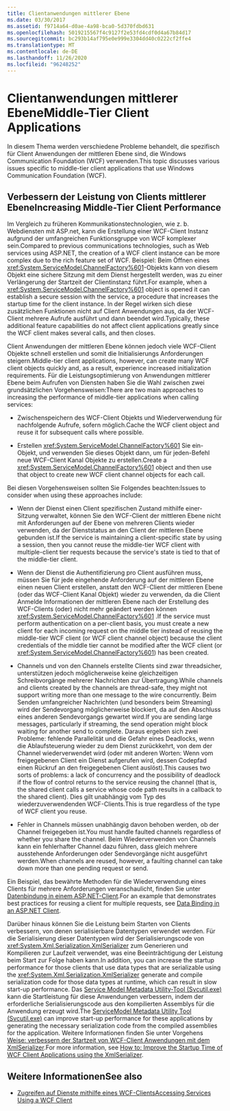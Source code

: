 ```yaml
---
title: Clientanwendungen mittlerer Ebene
ms.date: 03/30/2017
ms.assetid: f9714a64-d0ae-4a98-bca0-5d370fdbd631
ms.openlocfilehash: 5019215567f4c9127f2e53fd4cdf0d4a67b84d17
ms.sourcegitcommit: bc293b14af795e0e999e3304dd40c0222cf2ffe4
ms.translationtype: MT
ms.contentlocale: de-DE
ms.lasthandoff: 11/26/2020
ms.locfileid: "96248252"
---
```

# <a name="middle-tier-client-applications"></a><span data-ttu-id="66d39-102">Clientanwendungen mittlerer Ebene</span><span class="sxs-lookup"><span data-stu-id="66d39-102">Middle-Tier Client Applications</span></span>

<span data-ttu-id="66d39-103">In diesem Thema werden verschiedene Probleme behandelt, die spezifisch für Client Anwendungen der mittleren Ebene sind, die Windows Communication Foundation (WCF) verwenden.</span><span class="sxs-lookup"><span data-stu-id="66d39-103">This topic discusses various issues specific to middle-tier client applications that use Windows Communication Foundation (WCF).</span></span>  
  
## <a name="increasing-middle-tier-client-performance"></a><span data-ttu-id="66d39-104">Verbessern der Leistung von Clients mittlerer Ebene</span><span class="sxs-lookup"><span data-stu-id="66d39-104">Increasing Middle-Tier Client Performance</span></span>  

 <span data-ttu-id="66d39-105">Im Vergleich zu früheren Kommunikationstechnologien, wie z. b. Webdiensten mit ASP.net, kann die Erstellung einer WCF-Client Instanz aufgrund der umfangreichen Funktionsgruppe von WCF komplexer sein.</span><span class="sxs-lookup"><span data-stu-id="66d39-105">Compared to previous communications technologies, such as Web services using ASP.NET, the creation of a WCF client instance can be more complex due to the rich feature set of WCF.</span></span> <span data-ttu-id="66d39-106">Beispiel: Beim Öffnen eines <xref:System.ServiceModel.ChannelFactory%601>-Objekts kann von diesem Objekt eine sichere Sitzung mit dem Dienst hergestellt werden, was zu einer Verlängerung der Startzeit der Clientinstanz führt.</span><span class="sxs-lookup"><span data-stu-id="66d39-106">For example, when a <xref:System.ServiceModel.ChannelFactory%601> object is opened it can establish a secure session with the service, a procedure that increases the startup time for the client instance.</span></span> <span data-ttu-id="66d39-107">In der Regel wirken sich diese zusätzlichen Funktionen nicht auf Client Anwendungen aus, da der WCF-Client mehrere Aufrufe ausführt und dann beendet wird.</span><span class="sxs-lookup"><span data-stu-id="66d39-107">Typically, these additional feature capabilities do not affect client applications greatly since the WCF client makes several calls, and then closes.</span></span>  
  
 <span data-ttu-id="66d39-108">Client Anwendungen der mittleren Ebene können jedoch viele WCF-Client Objekte schnell erstellen und somit die Initialisierungs Anforderungen steigern.</span><span class="sxs-lookup"><span data-stu-id="66d39-108">Middle-tier client applications, however, can create many WCF client objects quickly and, as a result, experience increased initialization requirements.</span></span> <span data-ttu-id="66d39-109">Für die Leistungsoptimierung von Anwendungen mittlerer Ebene beim Aufrufen von Diensten haben Sie die Wahl zwischen zwei grundsätzlichen Vorgehensweisen:</span><span class="sxs-lookup"><span data-stu-id="66d39-109">There are two main approaches to increasing the performance of middle-tier applications when calling services:</span></span>  
  
- <span data-ttu-id="66d39-110">Zwischenspeichern des WCF-Client Objekts und Wiederverwendung für nachfolgende Aufrufe, sofern möglich.</span><span class="sxs-lookup"><span data-stu-id="66d39-110">Cache the WCF client object and reuse it for subsequent calls where possible.</span></span>  
  
- <span data-ttu-id="66d39-111">Erstellen <xref:System.ServiceModel.ChannelFactory%601> Sie ein-Objekt, und verwenden Sie dieses Objekt dann, um für jeden-Befehl neue WCF-Client Kanal Objekte zu erstellen.</span><span class="sxs-lookup"><span data-stu-id="66d39-111">Create a <xref:System.ServiceModel.ChannelFactory%601> object and then use that object to create new WCF client channel objects for each call.</span></span>  
  
 <span data-ttu-id="66d39-112">Bei diesen Vorgehensweisen sollten Sie Folgendes beachten:</span><span class="sxs-lookup"><span data-stu-id="66d39-112">Issues to consider when using these approaches include:</span></span>  
  
- <span data-ttu-id="66d39-113">Wenn der Dienst einen Client spezifischen Zustand mithilfe einer-Sitzung verwaltet, können Sie den WCF-Client der mittleren Ebene nicht mit Anforderungen auf der Ebene von mehreren Clients wieder verwenden, da der Dienststatus an den Client der mittleren Ebene gebunden ist.</span><span class="sxs-lookup"><span data-stu-id="66d39-113">If the service is maintaining a client-specific state by using a session, then you cannot reuse the middle-tier WCF client with multiple-client tier requests because the service's state is tied to that of the middle-tier client.</span></span>  
  
- <span data-ttu-id="66d39-114">Wenn der Dienst die Authentifizierung pro Client ausführen muss, müssen Sie für jede eingehende Anforderung auf der mittleren Ebene einen neuen Client erstellen, anstatt den WCF-Client der mittleren Ebene (oder das WCF-Client Kanal Objekt) wieder zu verwenden, da die Client Anmelde Informationen der mittleren Ebene nach der Erstellung des WCF-Clients (oder) nicht mehr geändert werden können <xref:System.ServiceModel.ChannelFactory%601> .</span><span class="sxs-lookup"><span data-stu-id="66d39-114">If the service must perform authentication on a per-client basis, you must create a new client for each incoming request on the middle tier instead of reusing the middle-tier WCF client (or WCF client channel object) because the client credentials of the middle tier cannot be modified after the WCF client (or <xref:System.ServiceModel.ChannelFactory%601>) has been created.</span></span>  
  
- <span data-ttu-id="66d39-115">Channels und von den Channels erstellte Clients sind zwar threadsicher, unterstützen jedoch möglicherweise keine gleichzeitigen Schreibvorgänge mehrerer Nachrichten zur Übertragung.</span><span class="sxs-lookup"><span data-stu-id="66d39-115">While channels and clients created by the channels are thread-safe, they might not support writing more than one message to the wire concurrently.</span></span> <span data-ttu-id="66d39-116">Beim Senden umfangreicher Nachrichten (und besonders beim Streaming) wird der Sendevorgang möglicherweise blockiert, da auf den Abschluss eines anderen Sendevorgangs gewartet wird.</span><span class="sxs-lookup"><span data-stu-id="66d39-116">If you are sending large messages, particularly if streaming, the send operation might block waiting for another send to complete.</span></span> <span data-ttu-id="66d39-117">Daraus ergeben sich zwei Probleme: fehlende Parallelität und die Gefahr eines Deadlocks, wenn die Ablaufsteuerung wieder zu dem Dienst zurückkehrt, von dem der Channel wiederverwendet wird (oder mit anderen Worten: Wenn vom freigegebenen Client ein Dienst aufgerufen wird, dessen Codepfad einen Rückruf an den freigegebenen Client auslöst).</span><span class="sxs-lookup"><span data-stu-id="66d39-117">This causes two sorts of problems: a lack of concurrency and the possibility of deadlock if the flow of control returns to the service reusing the channel (that is, the shared client calls a service whose code path results in a callback to the shared client).</span></span> <span data-ttu-id="66d39-118">Dies gilt unabhängig vom Typ des wiederzuverwendenden WCF-Clients.</span><span class="sxs-lookup"><span data-stu-id="66d39-118">This is true regardless of the type of WCF client you reuse.</span></span>  
  
- <span data-ttu-id="66d39-119">Fehler in Channels müssen unabhängig davon behoben werden, ob der Channel freigegeben ist.</span><span class="sxs-lookup"><span data-stu-id="66d39-119">You must handle faulted channels regardless of whether you share the channel.</span></span> <span data-ttu-id="66d39-120">Beim Wiederverwenden von Channels kann ein fehlerhafter Channel dazu führen, dass gleich mehrere ausstehende Anforderungen oder Sendevorgänge nicht ausgeführt werden.</span><span class="sxs-lookup"><span data-stu-id="66d39-120">When channels are reused, however, a faulting channel can take down more than one pending request or send.</span></span>  
  
 <span data-ttu-id="66d39-121">Ein Beispiel, das bewährte Methoden für die Wiederverwendung eines Clients für mehrere Anforderungen veranschaulicht, finden Sie unter [Datenbindung in einem ASP.NET-Client](../samples/data-binding-in-an-aspnet-client.md).</span><span class="sxs-lookup"><span data-stu-id="66d39-121">For an example that demonstrates best practices for reusing a client for multiple requests, see [Data Binding in an ASP.NET Client](../samples/data-binding-in-an-aspnet-client.md).</span></span>  
  
 <span data-ttu-id="66d39-122">Darüber hinaus können Sie die Leistung beim Starten von Clients verbessern, von denen serialisierbare Datentypen verwendet werden. Für die Serialisierung dieser Datentypen wird der Serialisierungscode von <xref:System.Xml.Serialization.XmlSerializer> zum Generieren und Kompilieren zur Laufzeit verwendet, was eine Beeinträchtigung der Leistung beim Start zur Folge haben kann.</span><span class="sxs-lookup"><span data-stu-id="66d39-122">In addition, you can increase the startup performance for those clients that use data types that are serializable using the <xref:System.Xml.Serialization.XmlSerializer> generate and compile serialization code for those data types at runtime, which can result in slow start-up performance.</span></span> <span data-ttu-id="66d39-123">Das [Service Model Metadata Utility-Tool (Svcutil.exe)](../servicemodel-metadata-utility-tool-svcutil-exe.md) kann die Startleistung für diese Anwendungen verbessern, indem der erforderliche Serialisierungscode aus den kompilierten Assemblys für die Anwendung erzeugt wird.</span><span class="sxs-lookup"><span data-stu-id="66d39-123">The [ServiceModel Metadata Utility Tool (Svcutil.exe)](../servicemodel-metadata-utility-tool-svcutil-exe.md) can improve start-up performance for these applications by generating the necessary serialization code from the compiled assemblies for the application.</span></span> <span data-ttu-id="66d39-124">Weitere Informationen finden Sie unter Vorgehens [Weise: verbessern der Startzeit von WCF-Client Anwendungen mit dem XmlSerializer](startup-time-of-wcf-client-applications-using-the-xmlserializer.md).</span><span class="sxs-lookup"><span data-stu-id="66d39-124">For more information, see [How to: Improve the Startup Time of WCF Client Applications using the XmlSerializer](startup-time-of-wcf-client-applications-using-the-xmlserializer.md).</span></span>  
  
## <a name="see-also"></a><span data-ttu-id="66d39-125">Weitere Informationen</span><span class="sxs-lookup"><span data-stu-id="66d39-125">See also</span></span>

- [<span data-ttu-id="66d39-126">Zugreifen auf Dienste mithilfe eines WCF-Clients</span><span class="sxs-lookup"><span data-stu-id="66d39-126">Accessing Services Using a WCF Client</span></span>](accessing-services-using-a-client.md)
